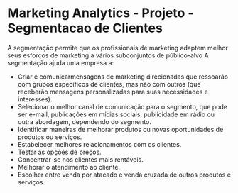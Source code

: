 # Marketing Analytics - Projeto - Segmentacao de Clientes

A segmentação permite que os profissionais de marketing adaptem melhor seus esforços de marketing a vários subconjuntos de público-alvo
A segmentação ajuda uma empresa a:

- Criar  e  comunicarmensagens  de  marketing  direcionadas  que  ressoarão  com  grupos específicos de clientes, mas não com outros (que receberão mensagens personalizadas para suas necessidades e interesses).
- Selecionar  o  melhor  canal  de  comunicação  para  o  segmento,  que  pode  ser e-mail, publicações em mídias sociais, publicidade em rádio ou outra abordagem, dependendo do segmento.
- Identificar  maneiras  de  melhorar  produtos  ou  novas  oportunidades  de  produtos  ou serviços.
- Estabelecer melhores relacionamentos com os clientes.
- Testar as opções de preços.
- Concentrar-se nos clientes mais rentáveis.
- Melhorar o atendimento ao cliente.
- Escolher entre venda por atacado e venda cruzada de outros produtos e serviços.


